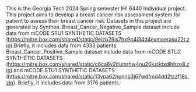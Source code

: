 This is the Georgia Tech 2024 Spring semester IHI 6440 Individual project.
This project aims to develop a breast cancer risk assessment system for patient to assess their breast cancer risk.
Datasets in this project are generated by Synthea. Breast_Cancer_Negative_Sample dataset include data from mCODE STU1 SYNTHETIC DATASETS 
(https://mitre.box.com/shared/static/9elzb29is7hx9p4i34d4exmoerasu22t.zip).Briefly, it includes data from 4333 patients.
Breast_Cancer_Positive_Sample dataset include data from mCODE STU2 SYNTHETIC DATASETS (https://mitre.box.com/shared/static/c6ca6y2jfumrhw4nu20kztktxdlhhzo8.zip) 
and mCODE STU1 SYNTHETIC DATASETS (https://mitre.box.com/shared/static/13ypa62hpnnb3j67wdfmd4dd2tzzf18s.zip). Briefly, it includes data from 3176 patients.

